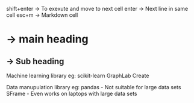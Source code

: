 shift+enter  -> To exexute and move to next cell
enter -> Next line in same cell
esc+m -> Markdown cell
# -> main heading
## -> Sub heading


Machine learning library eg:
    scikit-learn
    GraphLab Create

Data manupulation library eg:
    pandas - Not suitable for large data sets
    SFrame - Even works on laptops with large data sets
